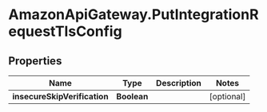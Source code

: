 # AmazonApiGateway.PutIntegrationRequestTlsConfig

## Properties

Name | Type | Description | Notes
------------ | ------------- | ------------- | -------------
**insecureSkipVerification** | **Boolean** |  | [optional] 


